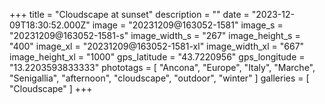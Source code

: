 +++
title = "Cloudscape at sunset"
description = ""
date = "2023-12-09T18:30:52.000Z"
image = "20231209@163052-1581"
image_s = "20231209@163052-1581-s"
image_width_s = "267"
image_height_s = "400"
image_xl = "20231209@163052-1581-xl"
image_width_xl = "667"
image_height_xl = "1000"
gps_latitude = "43.7220956"
gps_longitude = "13.2203593833333"
phototags = [ "Ancona", "Europe", "Italy", "Marche", "Senigallia", "afternoon", "cloudscape", "outdoor", "winter" ]
galleries = [ "Cloudscape" ]
+++
